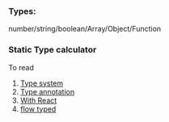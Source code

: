 ### Types:

number/string/boolean/Array<number>/Object/Function

### Static Type calculator

To read
1. [Type system](https://flow.org/en/docs/lang/types-and-expressions/)
2. [Type annotation](https://flow.org/en/docs/types/)
3. [With React](https://flow.org/en/docs/react/components/)
4. [flow typed](https://github.com/flow-typed/flow-typed)
